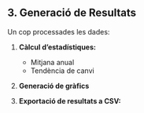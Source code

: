 ## 3. Generació de Resultats

Un cop processades les dades:

1. **Càlcul d’estadístiques:**
   - Mitjana anual
   - Tendència de canvi

2.  **Generació de gràfics**




3. **Exportació de resultats a CSV:**

